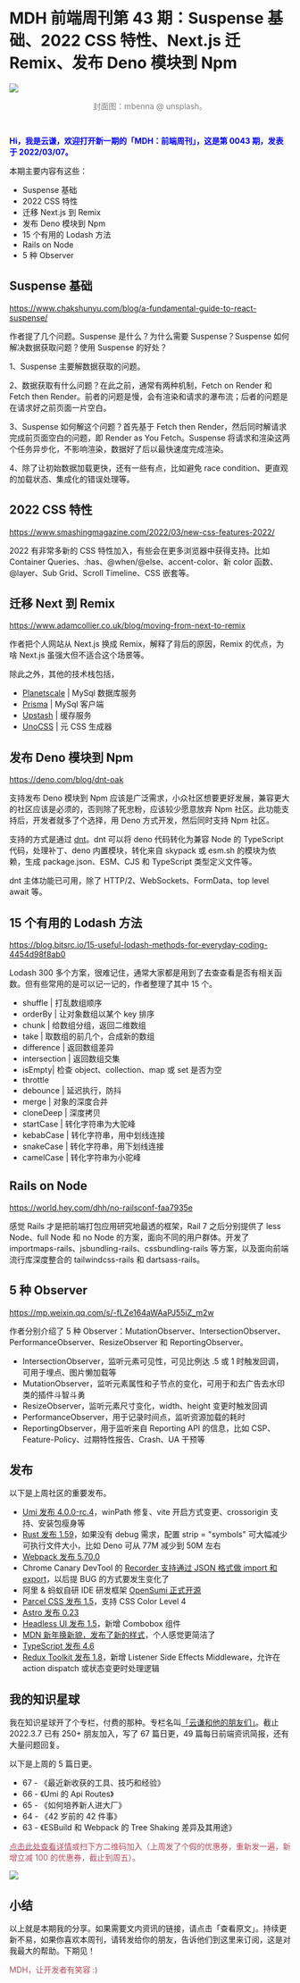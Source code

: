 # MDH 前端周刊第 43 期：Suspense 基础、2022 CSS 特性、Next.js 迁 Remix、发布 Deno 模块到 Npm

<img src="https://tva1.sinaimg.cn/large/e6c9d24ely1gzz33h0s1mj21900u07g3.jpg" style="margin:0;padding:0;vertical-align:middle;" />

<p style="color:gray;text-align:center;margin-bottom:3em;">封面图：mbenna @ unsplash。</p>

<p style="color:blue;font-weight:bold;">Hi，我是云谦，欢迎打开新一期的「MDH：前端周刊」，这是第 0043 期，发表于 2022/03/07。</p>

本期主要内容有这些：

- Suspense 基础
- 2022 CSS 特性
- 迁移 Next.js 到 Remix
- 发布 Deno 模块到 Npm
- 15 个有用的 Lodash 方法
- Rails on Node
- 5 种 Observer

## Suspense 基础
https://www.chakshunyu.com/blog/a-fundamental-guide-to-react-suspense/

作者提了几个问题。Suspense 是什么？为什么需要 Suspense？Suspense 如何解决数据获取问题？使用 Suspense 的好处？

1、Suspense 主要解数据获取的问题。

2、数据获取有什么问题？在此之前，通常有两种机制，Fetch on Render 和 Fetch then Render。前者的问题是慢，会有渲染和请求的瀑布流；后者的问题是在请求好之前页面一片空白。

3、Suspense 如何解这个问题？首先基于 Fetch then Render，然后同时解请求完成前页面空白的问题，即 Render as You Fetch。Suspense 将请求和渲染这两个任务异步化，不影响渲染，数据好了后以最快速度完成渲染。

4、除了让初始数据加载更快，还有一些有点，比如避免 race condition、更直观的加载状态、集成化的错误处理等。

## 2022 CSS 特性
https://www.smashingmagazine.com/2022/03/new-css-features-2022/

2022 有非常多新的 CSS 特性加入，有些会在更多浏览器中获得支持。比如 Container Queries、:has、@when/@else、accent-color、新 color 函数、@layer、Sub Grid、Scroll Timeline、CSS 嵌套等。

## 迁移 Next 到 Remix
https://www.adamcollier.co.uk/blog/moving-from-next-to-remix

作者把个人网站从 Next.js 换成 Remix，解释了背后的原因，Remix 的优点，为啥 Next.js 虽强大但不适合这个场景等。

除此之外，其他的技术栈包括，

- [Planetscale](https://planetscale.com/) | MySql 数据库服务
- [Prisma](https://www.prisma.io/) | MySql 客户端
- [Upstash](https://upstash.com/) | 缓存服务
- [UnoCSS](https://github.com/unocss/unocss) | 元 CSS 生成器

## 发布 Deno 模块到 Npm
https://deno.com/blog/dnt-oak

支持发布 Deno 模块到 Npm 应该是广泛需求，小众社区想要更好发展，兼容更大的社区应该是必须的，否则除了死忠粉，应该较少愿意放弃 Npm 社区。此功能支持后，开发者就多了个选择，用 Deno 方式开发，然后同时支持 Npm 社区。

支持的方式是通过 [dnt](https://github.com/denoland/dnt/)。dnt 可以将 deno 代码转化为兼容 Node 的 TypeScript 代码，处理补丁、deno 内置模块，转化来自 skypack 或 esm.sh 的模块为依赖，生成 package.json、ESM、CJS 和 TypeScript 类型定义文件等。

dnt 主体功能已可用，除了 HTTP/2、WebSockets、FormData、top level await 等。

## 15 个有用的 Lodash 方法
https://blog.bitsrc.io/15-useful-lodash-methods-for-everyday-coding-4454d98f8ab0

Lodash 300 多个方案，很难记住，通常大家都是用到了去查查看是否有相关函数。但有些常用的是可以记一记的，作者整理了其中 15 个。

- shuffle | 打乱数组顺序
- orderBy | 让对象数组以某个 key 排序
- chunk | 给数组分组，返回二维数组
- take | 取数组的前几个，合成新的数组
- difference | 返回数组差异
- intersection | 返回数组交集
- isEmpty| 检查 object、collection、map 或 set 是否为空
- throttle
- debounce | 延迟执行，防抖
- merge | 对象的深度合并
- cloneDeep | 深度拷贝
- startCase | 转化字符串为大驼峰
- kebabCase | 转化字符串，用中划线连接
- snakeCase | 转化字符串，用下划线连接
- camelCase | 转化字符串为小驼峰

## Rails on Node
https://world.hey.com/dhh/no-railsconf-faa7935e

感觉 Rails 才是把前端打包应用研究地最透的框架，Rail 7 之后分别提供了 less Node、full Node 和 no Node 的方案，面向不同的用户群体。开发了 importmaps-rails、jsbundling-rails、cssbundling-rails 等方案，以及面向前端流行库深度整合的 tailwindcss-rails 和 dartsass-rails。

## 5 种 Observer
https://mp.weixin.qq.com/s/-fLZe164aWAaPJ55iZ_m2w

作者分别介绍了 5 种 Observer：MutationObserver、IntersectionObserver、PerformanceObserver、ResizeObserver 和 ReportingObserver。

- IntersectionObserver，监听元素可见性，可见比例达 .5 或 1 时触发回调，可用于埋点、图片懒加载等
- MutationObserver，监听元素属性和子节点的变化，可用于和去广告去水印类的插件斗智斗勇
- ResizeObserver，监听元素尺寸变化，width、height 变更时触发回调
- PerformanceObserver，用于记录时间点，监听资源加载的耗时
- ReportingObserver，用于监听来自 Reporting API 的信息，比如 CSP、Feature-Policy、过期特性报告、Crash、UA 干预等

## 发布

以下是上周社区的重要发布。

- [Umi 发布 4.0.0-rc.4](https://github.com/umijs/umi-next/releases/tag/v4.0.0-rc.4)，winPath 修复、vite 开启方式变更、crossorigin 支持、安装包瘦身等
- [Rust 发布 1.59](https://blog.rust-lang.org/2022/02/24/Rust-1.59.0.html)，如果没有 debug 需求，配置 strip = "symbols" 可大幅减少可执行文件大小，比如 Deno 可从 77M 减少到 50M 左右
- [Webpack 发布 5.70.0](https://github.com/webpack/webpack/releases/tag/v5.70.0)
- Chrome Canary DevTool 的 [Recorder 支持通过 JSON 格式做 import 和 export](https://bugs.chromium.org/p/chromium/issues/detail?id=1302555)，以后提 BUG 的方式要发生变化了
- 阿里 & 蚂蚁自研 IDE 研发框架 [OpenSumi 正式开源](https://mp.weixin.qq.com/s/MzxhMO-JbREilXaxLSQ4-A)
- [Parcel CSS 发布 1.5](https://github.com/parcel-bundler/parcel-css/releases/tag/v1.5.0)，支持 CSS Color Level 4
- [Astro 发布 0.23](https://astro.build/blog/astro-023/)
- [Headless UI 发布 1.5](https://tailwindcss.com/blog/headless-ui-v1-5)，新增 Combobox 组件
- [MDN 新年换新貌，发布了新的样式](https://hacks.mozilla.org/2022/03/a-new-year-a-new-mdn/)，个人感觉更简洁了
- [TypeScript 发布 4.6](https://devblogs.microsoft.com/typescript/announcing-typescript-4-6/)
- [Redux Toolkit 发布 1.8](https://github.com/reduxjs/redux-toolkit/releases/tag/v1.8.0)，新增 Listener Side Effects Middleware，允许在 action dispatch 或状态变更时处理逻辑

## 我的知识星球

我在知识星球开了个专栏，付费的那种。专栏名叫[「云谦和他的朋友们」](https://mp.weixin.qq.com/s/_23bA1R4t8KiIjCwmr83OQ)。截止 2022.3.7 已有 250+ 朋友加入，写了 67 篇日更，49 篇每日前端资讯简报，还有大量问题回复。

以下是上周的 5 篇日更。

- 67 - 《最近新收获的工具、技巧和经验》
- 66 - 《Umi 的 Api Routes》
- 65 - 《如何培养新人进大厂》
- 64 - 《42 岁前的 42 件事》
- 63 - 《ESBuild 和 Webpack 的 Tree Shaking 差异及其用途》

<p style="color:#b5495b;"><a style="color:#b5495b;" href="https://mp.weixin.qq.com/s?__biz=MjM5NDgyODI4MQ==&mid=2247484448&idx=1&sn=3195bb82d2d2b7d58305c4f1aeae5e0d">点击此处查看详情</a>或扫下方二维码加入（上周发了个假的优惠券，重新发一遍，新增立减 100 的优惠券，截止到周五）。</p>

![](https://tva1.sinaimg.cn/large/e6c9d24ely1gzz2ylcd1dj20g40nimyz.jpg)

## 小结

以上就是本期我的分享。如果需要文内资讯的链接，请点击「查看原文」。持续更新不易，如果你喜欢本周刊，请转发给你的朋友，告诉他们到这里来订阅，这是对我最大的帮助。下期见！

<p style="color:#b5495b;">MDH，让开发者有笑容 :)</p>
